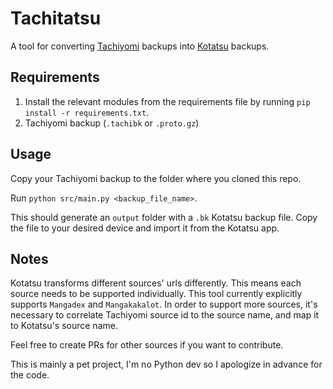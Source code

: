 # Tachitatsu

A tool for converting [Tachiyomi](https://tachiyomi.org/) backups into [Kotatsu](https://github.com/KotatsuApp/Kotatsu) backups.

## Requirements

1. Install the relevant modules from the requirements file by running `pip install -r requirements.txt`.
2. Tachiyomi backup (`.tachibk` or `.proto.gz`)

## Usage

Copy your Tachiyomi backup to the folder where you cloned this repo.

Run `python src/main.py <backup_file_name>`.

This should generate an `output` folder with a `.bk` Kotatsu backup file. Copy the file to your desired device and import it from the Kotatsu app.

## Notes

Kotatsu transforms different sources' urls differently. This means each source needs to be supported individually. This tool currently explicitly supports `Mangadex` and `Mangakakalot`.
In order to support more sources, it's necessary to correlate Tachiyomi source id to the source name, and map it to Kotatsu's source name.

Feel free to create PRs for other sources if you want to contribute.

This is mainly a pet project, I'm no Python dev so I apologize in advance for the code.
